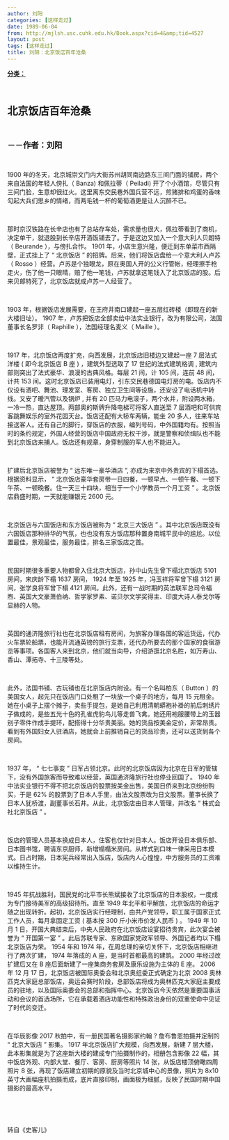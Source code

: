 ```yaml
---
author: 刘阳
categories: [这样走过]
date: 1989-06-04
from: http://mjlsh.usc.cuhk.edu.hk/Book.aspx?cid=4&amp;tid=4527
layout: post
tags: [这样走过]
title: 刘阳：北京饭店百年沧桑
---
```


<div style="margin: 15px 10px 10px 0px;">
<div>
<span id="ctl00_ContentPlaceHolder1_chapter1_SubjectLabel" style="font-weight:bold;text-decoration:underline;">
   分类：
  </span>
</div>
<p class="p1">
<b>
<font size="5">
<span class="s1">
</span>
<br/>
</font>
</b>
</p>
<p class="p2">
<span class="s1">
<b>
<font size="5">
     北京饭店百年沧桑
    </font>
</b>
</span>
</p>
<p class="p2">
<span class="s1">
<b>
<font size="4">
<br/>
</font>
</b>
</span>
</p>
<p class="p2">
<span class="s1">
<b>
<font size="4">
     －－作者：刘阳
    </font>
</b>
</span>
</p>
<p class="p1">
<span class="s1">
</span>
<br/>
</p>
<p class="p2">
<span class="s2">
   1900
  </span>
<span class="s1">
   年的冬天，北京城崇文门内大街苏州胡同南边路东三间门面的铺房，两个来自法国的年轻人傍扎（
  </span>
<span class="s2">
   Banza)
  </span>
<span class="s1">
   和佩拉蒂（
  </span>
<span class="s2">
   Peiladi)
  </span>
<span class="s1">
   开了个小酒馆，尽管只有三间门脸，生意却很红火。这里离东交民巷外国兵营不远，煎猪排和鸡蛋的香味勾起大兵们思乡的情绪，而两毛钱一杯的葡萄酒更是让人沉醉不已。
  </span>
</p>
<p class="p1">
<span class="s1">
</span>
<br/>
</p>
<p class="p2">
<span class="s1">
   那时京汉铁路在长辛店也有了总站存车处，需求量也很大，佩拉蒂看到了商机，决定单干，就退股到长辛店开酒饭铺去了。于是这边又加入一个意大利人贝朗特（
  </span>
<span class="s2">
   Beurande
  </span>
<span class="s1">
   ），与傍扎合怍。
  </span>
<span class="s2">
   1901
  </span>
<span class="s1">
   年，小店生意兴隆，便迁到东单菜市西隔壁，正式挂上了
  </span>
<span class="s2">
   “
  </span>
<span class="s1">
   北京饭店
  </span>
<span class="s2">
   ”
  </span>
<span class="s1">
   的招牌。后来，他们将饭店盘给一个意大利人卢苏（
  </span>
<span class="s2">
   Rosso
  </span>
<span class="s1">
   ）经营。卢苏是个独眼龙，原在奥国人开的公义行管帐，经理擦手枪走火，伤了他一只眼晴，赔了他一笔钱，卢苏就拿这笔钱入了北京饭店的股。后来贝郞特死了，北京饭店就成卢苏一人经营了。
  </span>
</p>
<p class="p1">
<span class="s1">
</span>
<br/>
</p>
<p class="p2">
<span class="s2">
   1903
  </span>
<span class="s1">
   年，根据饭店发展需要，在王府井南口建起一座五层红砖楼（即现在的新大楼旧址）。
  </span>
<span class="s2">
   1907
  </span>
<span class="s1">
   年，卢苏把饭店全部卖给中法实业银行，改为有限公司，法国董事长名罗非（
  </span>
<span class="s2">
   Raphille
  </span>
<span class="s1">
   ），法国经理名麦义（
  </span>
<span class="s2">
   Maille
  </span>
<span class="s1">
   ）。
  </span>
</p>
<p class="p1">
<span class="s1">
</span>
<br/>
</p>
<p class="p2">
<span class="s2">
   1917
  </span>
<span class="s1">
   年，北京饭店再度扩充，向西发展，北京饭店旧楼边又建起一座
  </span>
<span class="s2">
   7
  </span>
<span class="s1">
   层法式洋楼
  </span>
<span class="s2">
   (
  </span>
<span class="s1">
   即今北京饭店
  </span>
<span class="s2">
   B
  </span>
<span class="s1">
   座
  </span>
<span class="s2">
   )
  </span>
<span class="s1">
   ，建筑外型选取了
  </span>
<span class="s2">
   17
  </span>
<span class="s1">
   世纪的法式建筑格调
  </span>
<span class="s2">
   ,
  </span>
<span class="s1">
   建筑内部则突出了法式豪华、浪漫的古典风格。每层
  </span>
<span class="s2">
   21
  </span>
<span class="s1">
   间，计
  </span>
<span class="s2">
   105
  </span>
<span class="s1">
   间，连前
  </span>
<span class="s2">
   48
  </span>
<span class="s1">
   间，计共
  </span>
<span class="s2">
   153
  </span>
<span class="s1">
   间。这时北京饭店已装用电灯，引东交民巷德国电灯房的电。饭店内不仅设有酒吧、舞池、理发室、客房、独立卫生间等设施，还安设了电话机中转线。又安了暧汽管以及锅炉
  </span>
<span class="s2">
   ,
  </span>
<span class="s1">
   并有
  </span>
<span class="s2">
   20
  </span>
<span class="s1">
   匹马力电滚子，两个水井，附设两水箱，一冷一热，直达屋顶。两部奥的斯牌升降电梯可将客人直送至
  </span>
<span class="s2">
   7
  </span>
<span class="s1">
   层酒吧和可供宾客跳舞娱乐的室外花园天台。饭店还配有大轿车两辆，能坐
  </span>
<span class="s2">
   20
  </span>
<span class="s1">
   多人，往来车站接送客人。还有自己的脚行，穿饭店的衣服，编列号码，中外国籍均有。按照当时的条约规定，外国人经营的饭店中国政府无权干涉，就是警察和侦缉队也不能到北京饭店来捕人。饭店还有规章，身穿制服的军人也不能进入。
  </span>
</p>
<p class="p1">
<span class="s1">
</span>
<br/>
</p>
<p class="p2">
<span class="s1">
   扩建后北京饭店被誉为
  </span>
<span class="s2">
   “
  </span>
<span class="s1">
   远东唯一豪华酒店
  </span>
<span class="s2">
   ”,
  </span>
<span class="s1">
   亦成为来京中外贵宾的下榻首选。根据资料显示，
  </span>
<span class="s2">
   “
  </span>
<span class="s1">
   北京饭店豪华套房带一日四餐，一顿早点、一顿午餐、一顿下午茶、一顿晚餐。住一天三十四块，相当于一个小学教员一个月工资
  </span>
<span class="s2">
   ”
  </span>
<span class="s1">
   。北京饭店鼎盛时期，一天就能赚银元
  </span>
<span class="s2">
   2600
  </span>
<span class="s1">
   元。
  </span>
</p>
<p class="p1">
<span class="s1">
</span>
<br/>
</p>
<p class="p2">
<span class="s1">
   北京饭店与六国饭店和东方饭店被称为
  </span>
<span class="s2">
   “
  </span>
<span class="s1">
   北京三大饭店
  </span>
<span class="s2">
   ”
  </span>
<span class="s1">
   。其中北京饭店既没有六国饭店那种排华的气氛，也也没有东方饭店那种置身南城平民中的尴尬。以位置最佳，景观最佳，服务最佳，排名三家饭店之首。
  </span>
</p>
<p class="p1">
<span class="s1">
</span>
<br/>
</p>
<p class="p2">
<span class="s1">
   民国时期很多重要人物都曾入住北京大饭店，孙中山先生曾下榻北京饭店
  </span>
<span class="s2">
   5101
  </span>
<span class="s1">
   房间，宋庆龄下榻
  </span>
<span class="s2">
   1637
  </span>
<span class="s1">
   房间，
  </span>
<span class="s2">
   1924
  </span>
<span class="s1">
   年至
  </span>
<span class="s2">
   1925
  </span>
<span class="s1">
   年，冯玉祥将军曾下榻
  </span>
<span class="s2">
   3121
  </span>
<span class="s1">
   房间，张学良将军曾下榻
  </span>
<span class="s2">
   4121
  </span>
<span class="s1">
   房间。此外，还有一战时期的英法联军总司令福煦、英国大文豪萧伯纳、哲学家罗素、诺贝尔文学奖得主、印度大诗人泰戈尔等显赫的人物。
  </span>
</p>
<p class="p1">
<span class="s1">
</span>
<br/>
</p>
<p class="p2">
<span class="s1">
   英国的通济隆旅行社也在北京饭店租有房间，为旅客办理各国的客运货运，代办火车票轮船票，也能开流通英镑的旅行支票，还代办所要去的那个国家的食宿游览等事项。各国客人来到北京，他们就当向导，介绍游逛北京名胜，如万寿山、香山、潭拓寺、十三陵等处。
  </span>
</p>
<p class="p1">
<span class="s1">
</span>
<br/>
</p>
<p class="p2">
<span class="s1">
   此外，法国书铺、古玩铺也在北京饭店内附设。有一个名叫柏东（
  </span>
<span class="s2">
   Button
  </span>
<span class="s1">
   ）的美国女人，起先只在饭店门口处租了一块放一个桌子的地方，每月
  </span>
<span class="s2">
   15
  </span>
<span class="s1">
   元租金。她在小桌子上摆个摊子，卖些手提包，是她自己利用清朝蟒袍补褂的前后刺绣片子做成的，是些五光十色的孔雀虎豹鸟儿等走兽飞禽。她还用袍服腰带上的玉器别子零件作成手提环，配搭得十分华贵美丽。她的货品按美金定价，非常昂贵。看到有外国妇女入驻酒店，她就会上前推销自己的货品珍贵，还可以送货到各个房间。
  </span>
</p>
<p class="p1">
<span class="s1">
</span>
<br/>
</p>
<p class="p2">
<span class="s2">
   1937
  </span>
<span class="s1">
   年，
  </span>
<span class="s2">
   “
  </span>
<span class="s1">
   七七事变
  </span>
<span class="s2">
   ”
  </span>
<span class="s1">
   日军占领北京。此时的北京饭店因为北京在日军的管辖下，没有外国旅客而导致难以经营，英国通济隆旅行社也停业回国了。
  </span>
<span class="s2">
   1940
  </span>
<span class="s1">
   年中法实业银行不得不把北京饭店的股票按美金出售，美国日侨来到北京纷纷购买，于是
  </span>
<span class="s2">
   62%
  </span>
<span class="s1">
   的股票到了日本人手里，由法文股票改为日文股票。董亊长换了日本人犹桥渡，副董事长石井。从此，北京饭店由日本人管理，并改名
  </span>
<span class="s2">
   “
  </span>
<span class="s1">
   株式会社北京饭店
  </span>
<span class="s2">
   ”
  </span>
<span class="s1">
   。
  </span>
</p>
<p class="p1">
<span class="s1">
</span>
<br/>
</p>
<p class="p2">
<span class="s1">
   饭店的管理人员基本换成日本人，住客也仅针对日本人。饭店开设日本俱乐部、日本图书馆，聘请东京厨师，新增榻榻米房间。从样式到口味一律采用日本模式。日占时期，日本宪兵经常出入饭店，饭店内人心惶惶，中方服务员的工资难以维持生计。
  </span>
</p>
<p class="p1">
<span class="s1">
</span>
<br/>
</p>
<p class="p2">
<span class="s2">
   1945
  </span>
<span class="s1">
   年抗战胜利，国民党的北平市长熊斌接收了北京饭店的日本股权，一度成为专门接待美军的高级招待所。直至
  </span>
<span class="s2">
   1949
  </span>
<span class="s1">
   年北平和平解放，北京饭店的命运才随之出现转折。起初，北京饭店实行经理制，由共产党领导，职工属于国家正式工作人员，每月拿固定工资
  </span>
<span class="s2">
   (
  </span>
<span class="s1">
   基本按
  </span>
<span class="s2">
   300
  </span>
<span class="s1">
   斤小米市价发人民币
  </span>
<span class="s2">
   )
  </span>
<span class="s1">
   。
  </span>
<span class="s2">
   1949
  </span>
<span class="s1">
   年
  </span>
<span class="s2">
   10
  </span>
<span class="s1">
   月
  </span>
<span class="s2">
   1
  </span>
<span class="s1">
   日，开国大典结束后，中央人民政府在北京饭店设宴招待贵宾，此次宴会被誉为
  </span>
<span class="s2">
   “
  </span>
<span class="s1">
   开国第一宴
  </span>
<span class="s2">
   ”
  </span>
<span class="s1">
   。此后苏联专家、东欧国家党政军领导、外国记者均以下榻北京饭店为荣。
  </span>
<span class="s2">
   1954
  </span>
<span class="s1">
   年和
  </span>
<span class="s2">
   1974
  </span>
<span class="s1">
   年，在周总理的亲切关怀下，北京饭店相继进行了两次扩建，
  </span>
<span class="s2">
   1974
  </span>
<span class="s1">
   年落成的
  </span>
<span class="s2">
   A
  </span>
<span class="s1">
   座，是当时首都最高的建筑。
  </span>
<span class="s2">
   2000
  </span>
<span class="s1">
   年经过改扩建后又在
  </span>
<span class="s2">
   B
  </span>
<span class="s1">
   座后面新建了一座集商务套房及康乐设施为主体的
  </span>
<span class="s2">
   E
  </span>
<span class="s1">
   座。
  </span>
<span class="s2">
   2006
  </span>
<span class="s1">
   年
  </span>
<span class="s2">
   12
  </span>
<span class="s1">
   月
  </span>
<span class="s2">
   17
  </span>
<span class="s1">
   日，北京饭店被国际奥委会和北京奥组委正式确定为北京
  </span>
<span class="s2">
   2008
  </span>
<span class="s1">
   奥林匹克大家庭总部饭店，奥运会赛时阶段，总部饭店将成为奥林匹克大家庭主要成员的驻地，以及国际奥委会的总部和指挥中心。北京饭店今天依然是重要国事活动和会议的首选场所，它在承载着酒店功能性和特殊政治身份的双重使命中见证了时代的变迁。
  </span>
</p>
<p class="p1">
<span class="s1">
</span>
<br/>
</p>
<p class="p2">
<span class="s1">
   在华辰影像
  </span>
<span class="s2">
   2017
  </span>
<span class="s1">
   秋拍中，有一册民国著名摄影家约翰
  </span>
<span class="s2">
   ?
  </span>
<span class="s1">
   詹布鲁恩拍摄并定制的
  </span>
<span class="s2">
   “
  </span>
<span class="s1">
   北京大饭店
  </span>
<span class="s2">
   ”
  </span>
<span class="s1">
   影集。
  </span>
<span class="s2">
   1917
  </span>
<span class="s1">
   年北京饭店扩大规模，向西发展，新建
  </span>
<span class="s2">
   7
  </span>
<span class="s1">
   层大楼，此本影集就是为了这座新大楼的建成专门拍摄制作的，相册包含影像
  </span>
<span class="s2">
   22
  </span>
<span class="s1">
   幅，其中饭店外观、内部大堂、餐厅、客房、厨房等照片
  </span>
<span class="s2">
   14
  </span>
<span class="s1">
   张，从饭店楼顶俯瞰四周照片
  </span>
<span class="s2">
   8
  </span>
<span class="s1">
   张，再现了饭店建立初期的原貌及当时北京城中心的景像，照片为
  </span>
<span class="s2">
   8x10
  </span>
<span class="s1">
   英寸大画幅座机拍摄而成，底片直接印制，画面极为细腻，反映了民国时期中国摄影的最高水平。
  </span>
</p>
<p class="p1">
<span class="s1">
</span>
<br/>
</p>
<p class="p1">
<span class="s1">
</span>
<br/>
</p>
<p class="p2">
<span class="s1">
   转自《史客儿》
  </span>
</p>
</div>

